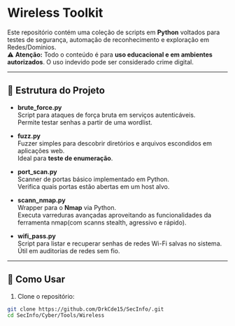 # Wireless Toolkit

Este repositório contém uma coleção de scripts em **Python** voltados para testes de segurança, automação de reconhecimento e exploração em Redes/Dominios.  
⚠️ **Atenção:** Todo o conteúdo é para **uso educacional e em ambientes autorizados**. O uso indevido pode ser considerado crime digital.

---

## 📂 Estrutura do Projeto

- **brute_force.py**  
  Script para ataques de força bruta em serviços autenticáveis.  
  Permite testar senhas a partir de uma wordlist.

- **fuzz.py**  
  Fuzzer simples para descobrir diretórios e arquivos escondidos em aplicações web.  
  Ideal para **teste de enumeração**.

- **port_scan.py**  
  Scanner de portas básico implementado em Python.  
  Verifica quais portas estão abertas em um host alvo.

- **scann_nmap.py**  
  Wrapper para o **Nmap** via Python.  
  Executa varreduras avançadas aproveitando as funcionalidades da ferramenta nmap(com scanns stealth, agressivo e rápido).

- **wifi_pass.py**  
  Script para listar e recuperar senhas de redes Wi-Fi salvas no sistema.  
  Útil em auditorias de redes sem fio.

---

## 🚀 Como Usar

1. Clone o repositório:
```bash
git clone https://github.com/DrkCde15/SecInfo/.git
cd SecInfo/Cyber/Tools/Wireless
